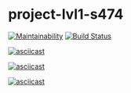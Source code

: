 # project-lvl1-s474

[![Maintainability](https://api.codeclimate.com/v1/badges/2b65af43e7530f978fc8/maintainability)](https://codeclimate.com/github/youngandinnocent/project-lvl1-s474/maintainability)
[![Build Status](https://travis-ci.org/youngandinnocent/project-lvl1-s474.svg?branch=master)](https://travis-ci.org/youngandinnocent/project-lvl1-s474)

[![asciicast](https://asciinema.org/a/240324.svg)](https://asciinema.org/a/240324)

[![asciicast](https://asciinema.org/a/240585.svg)](https://asciinema.org/a/240585)

[![asciicast](https://asciinema.org/a/240744.svg)](https://asciinema.org/a/240744)